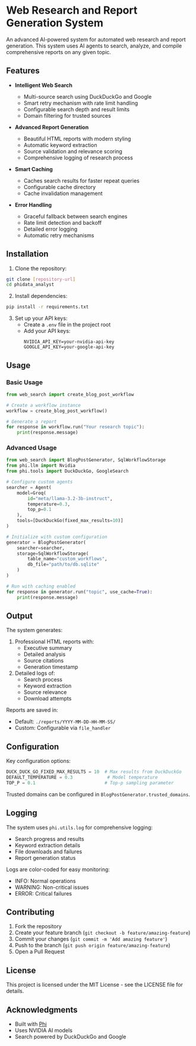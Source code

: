 # Web Research and Report Generation System

An advanced AI-powered system for automated web research and report generation. This system uses AI agents to search, analyze, and compile comprehensive reports on any given topic.

## Features

- **Intelligent Web Search**
  - Multi-source search using DuckDuckGo and Google
  - Smart retry mechanism with rate limit handling
  - Configurable search depth and result limits
  - Domain filtering for trusted sources

- **Advanced Report Generation**
  - Beautiful HTML reports with modern styling
  - Automatic keyword extraction
  - Source validation and relevance scoring
  - Comprehensive logging of research process

- **Smart Caching**
  - Caches search results for faster repeat queries
  - Configurable cache directory
  - Cache invalidation management

- **Error Handling**
  - Graceful fallback between search engines
  - Rate limit detection and backoff
  - Detailed error logging
  - Automatic retry mechanisms

## Installation

1. Clone the repository:
```bash
git clone [repository-url]
cd phidata_analyst
```

2. Install dependencies:
```bash
pip install -r requirements.txt
```

3. Set up your API keys:
   - Create a `.env` file in the project root
   - Add your API keys:
     ```
     NVIDIA_API_KEY=your-nvidia-api-key
     GOOGLE_API_KEY=your-google-api-key
     ```

## Usage

### Basic Usage

```python
from web_search import create_blog_post_workflow

# Create a workflow instance
workflow = create_blog_post_workflow()

# Generate a report
for response in workflow.run("Your research topic"):
    print(response.message)
```

### Advanced Usage

```python
from web_search import BlogPostGenerator, SqlWorkflowStorage
from phi.llm import Nvidia
from phi.tools import DuckDuckGo, GoogleSearch

# Configure custom agents
searcher = Agent(
    model=Groq(
        id="meta/llama-3.2-3b-instruct",
        temperature=0.3,
        top_p=0.1
    ),
    tools=[DuckDuckGo(fixed_max_results=10)]
)

# Initialize with custom configuration
generator = BlogPostGenerator(
    searcher=searcher,
    storage=SqlWorkflowStorage(
        table_name="custom_workflows",
        db_file="path/to/db.sqlite"
    )
)

# Run with caching enabled
for response in generator.run("topic", use_cache=True):
    print(response.message)
```

## Output

The system generates:
1. Professional HTML reports with:
   - Executive summary
   - Detailed analysis
   - Source citations
   - Generation timestamp
2. Detailed logs of:
   - Search process
   - Keyword extraction
   - Source relevance
   - Download attempts

Reports are saved in:
- Default: `./reports/YYYY-MM-DD-HH-MM-SS/`
- Custom: Configurable via `file_handler`

## Configuration

Key configuration options:

```python
DUCK_DUCK_GO_FIXED_MAX_RESULTS = 10  # Max results from DuckDuckGo
DEFAULT_TEMPERATURE = 0.3             # Model temperature
TOP_P = 0.1                          # Top-p sampling parameter
```

Trusted domains can be configured in `BlogPostGenerator.trusted_domains`.

## Logging

The system uses `phi.utils.log` for comprehensive logging:
- Search progress and results
- Keyword extraction details
- File downloads and failures
- Report generation status

Logs are color-coded for easy monitoring:
- INFO: Normal operations
- WARNING: Non-critical issues
- ERROR: Critical failures

## Contributing

1. Fork the repository
2. Create your feature branch (`git checkout -b feature/amazing-feature`)
3. Commit your changes (`git commit -m 'Add amazing feature'`)
4. Push to the branch (`git push origin feature/amazing-feature`)
5. Open a Pull Request

## License

This project is licensed under the MIT License - see the LICENSE file for details.

## Acknowledgments

- Built with [Phi](https://github.com/phidatahq/phidata)
- Uses NVIDIA AI models
- Search powered by DuckDuckGo and Google
